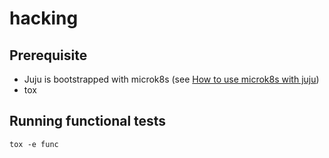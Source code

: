 # hacking


## Prerequisite

* Juju is bootstrapped with microk8s (see [How to use microk8s with juju](https://juju.is/docs/olm/microk8s))
* tox

## Running functional tests

```
tox -e func
```
